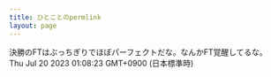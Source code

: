 ```yaml
---
title: ひとことのpermlink
layout: page
---
```

<div class="box" dt="1689782903870">
  決勝のFTはぶっちぎりでほぼパーフェクトだな。なんかFT覚醒してるな。
  <div class="content is-small">Thu Jul 20 2023 01:08:23 GMT+0900 (日本標準時)</div>
</div>